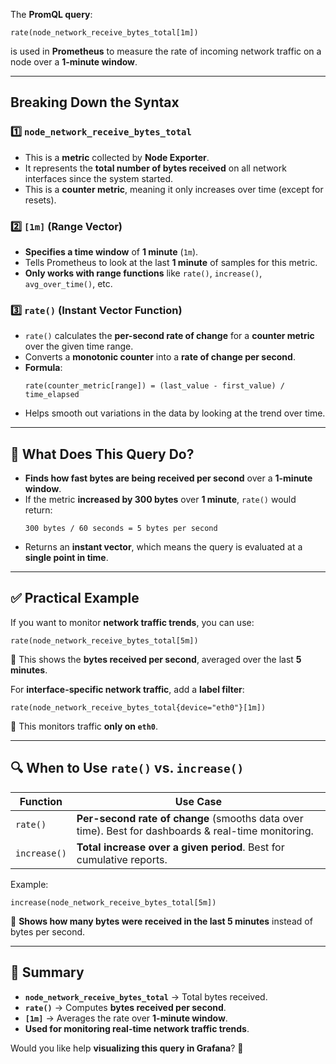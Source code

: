 The **PromQL query**:
```promql
rate(node_network_receive_bytes_total[1m])
```
is used in **Prometheus** to measure the rate of incoming network traffic on a node over a **1-minute window**.

---

## **Breaking Down the Syntax**
### **1️⃣ `node_network_receive_bytes_total`**
- This is a **metric** collected by **Node Exporter**.
- It represents the **total number of bytes received** on all network interfaces since the system started.
- This is a **counter metric**, meaning it only increases over time (except for resets).

### **2️⃣ `[1m]` (Range Vector)**
- **Specifies a time window** of **1 minute** (`1m`).
- Tells Prometheus to look at the last **1 minute** of samples for this metric.
- **Only works with range functions** like `rate()`, `increase()`, `avg_over_time()`, etc.

### **3️⃣ `rate()` (Instant Vector Function)**
- `rate()` calculates the **per-second rate of change** for a **counter metric** over the given time range.
- Converts a **monotonic counter** into a **rate of change per second**.
- **Formula**:
  ```
  rate(counter_metric[range]) = (last_value - first_value) / time_elapsed
  ```
- Helps smooth out variations in the data by looking at the trend over time.

---

## **🔹 What Does This Query Do?**
- **Finds how fast bytes are being received per second** over a **1-minute window**.
- If the metric **increased by 300 bytes** over **1 minute**, `rate()` would return:
  ```
  300 bytes / 60 seconds = 5 bytes per second
  ```
- Returns an **instant vector**, which means the query is evaluated at a **single point in time**.

---

## **✅ Practical Example**
If you want to monitor **network traffic trends**, you can use:
```promql
rate(node_network_receive_bytes_total[5m])
```
🔹 This shows the **bytes received per second**, averaged over the last **5 minutes**.

For **interface-specific network traffic**, add a **label filter**:
```promql
rate(node_network_receive_bytes_total{device="eth0"}[1m])
```
🔹 This monitors traffic **only on `eth0`**.

---

## **🔍 When to Use `rate()` vs. `increase()`**
| Function  | Use Case |
|-----------|---------|
| `rate()`  | **Per-second rate of change** (smooths data over time). Best for dashboards & real-time monitoring. |
| `increase()` | **Total increase over a given period**. Best for cumulative reports. |

Example:
```promql
increase(node_network_receive_bytes_total[5m])
```
🔹 **Shows how many bytes were received in the last 5 minutes** instead of bytes per second.

---

## **🔹 Summary**
- **`node_network_receive_bytes_total`** → Total bytes received.
- **`rate()`** → Computes **bytes received per second**.
- **`[1m]`** → Averages the rate over **1-minute window**.
- **Used for monitoring real-time network traffic trends**.

Would you like help **visualizing this query in Grafana**? 🚀
